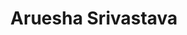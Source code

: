 ---
layout: page
title: Aruesha Srivastava
img: https://jlevy44.github.io/levylab/assets/img/Aruesha_Srivastava.jpg
redirect_url: https://jlevy44.github.io/levylab/people/HS_Aruesha_Srivastava/
type: "High School Summer"
description: Summer Intern 2024
---